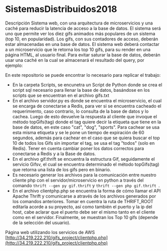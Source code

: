 # SistemasDistribuidos2018
Descripción
Sistema web, con una arquitectura de microservicios y una caché para reducir la latencia de acceso a la base de datos. El sistema será uno que permite ver los diez gifs animados más populares de un sistema (top 10, en popularidad). Los gifs, con sus contadores de acceso, deberán estar almacenadas en una base de datos. El sistema web deberá contactar a un microservicio que le retorna los top 10 gifs, para su render en una página HTML, al usuario final. Para evitar saturar la base de datos, deberán usar una caché en la cual se almacenará el resultado del query, por ejemplo:


En este repositorio se puede encontrar lo necesario para replicar el trabajo:
  - En la carpeta Scripts, se encunetra un Script de Python donde se crea el script sql necesario para llenar la base de datos, basándose en los scripts que se encuentran en el archivo gifs.txt
  - En el archivo servidor.py es donde se encuentra el microservicio, el cual se encarga de conectarse a Redis, para ver si se encuentra cacheado el requerimiento, caso contrario, lo consulta de la base de datos y lo cachea. Luego de esto devuelve la respuesta al cliente que invoque el método topGifs(tag)  donde el tag quiere decir la etiqueta que tiene en la base de datos, en este caso "cat", "dog", "sports".  Para cachear se usa esta misma etiqueta y se le pone un tiempo de expiración de 60 segundos, además para cachear en el caso que se quiera buscar el top 10 de todos los Gifs sin importar el tag, se usa el tag "todos" (solo en Redis).  Tener en cuenta cambiar poner los datos correctos para conectarse a Redis y a la Base de datos.
  - En el archivo gif.thrift se encuentra la estructura Gif, seguidamente el servicio Gifsv, el cual se encuentra determinado el método topGifs(tag) que retorna una lista de los gifs pero en binario.
  - Es necesario generar los archivos para la comunicación entre nuestro cliente php con el servidor/microservicio en python a través del comando ``` thrift --gen py gif.thrift ``` y ```thrift --gen php gif.thrift ```.
  - En el archivo clientphp.php se encuentra la forma de cómo llamar el API Apache Thrift y comunicarse a através de los archivos generados por los comandos anteriores. Tomar en cuentra la ruta de THRIFT_ROOT editarla acorde a su proyecto, así como también el puerto y la ip del host, cabe aclarar que el puerto debe ser el mismo tanto en el cliente como en el servidor. Finalmente, se muestran los Top 10 gifs (depende de la selección del usuario).
  
  

Página web utilizando los servicios de AWS [http://34.219.222.210/gifs_project/clientphp.php](http://34.219.222.210/gifs_project/clientphp.php)
